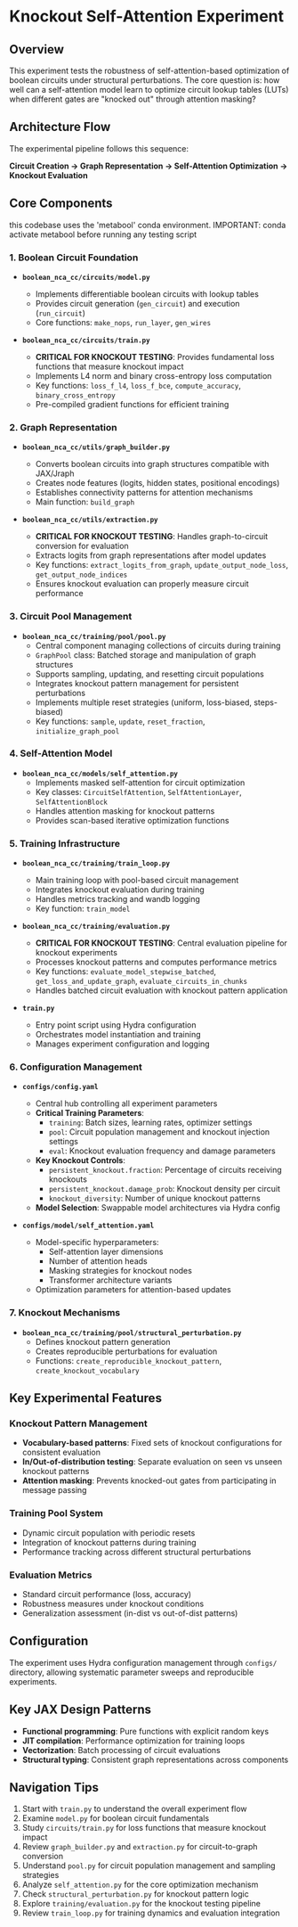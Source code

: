 # Knockout Self-Attention Experiment

## Overview

This experiment tests the robustness of self-attention-based optimization of boolean circuits under structural perturbations. The core question is: how well can a self-attention model learn to optimize circuit lookup tables (LUTs) when different gates are "knocked out" through attention masking?

## Architecture Flow

The experimental pipeline follows this sequence:

**Circuit Creation → Graph Representation → Self-Attention Optimization → Knockout Evaluation**

## Core Components

this codebase uses the 'metabool' conda environment. IMPORTANT: conda activate metabool before running any testing script

### 1. Boolean Circuit Foundation
- **`boolean_nca_cc/circuits/model.py`**
  - Implements differentiable boolean circuits with lookup tables
  - Provides circuit generation (`gen_circuit`) and execution (`run_circuit`)
  - Core functions: `make_nops`, `run_layer`, `gen_wires`

- **`boolean_nca_cc/circuits/train.py`**
  - **CRITICAL FOR KNOCKOUT TESTING**: Provides fundamental loss functions that measure knockout impact
  - Implements L4 norm and binary cross-entropy loss computation
  - Key functions: `loss_f_l4`, `loss_f_bce`, `compute_accuracy`, `binary_cross_entropy`
  - Pre-compiled gradient functions for efficient training

### 2. Graph Representation
- **`boolean_nca_cc/utils/graph_builder.py`**
  - Converts boolean circuits into graph structures compatible with JAX/Jraph
  - Creates node features (logits, hidden states, positional encodings)
  - Establishes connectivity patterns for attention mechanisms
  - Main function: `build_graph`

- **`boolean_nca_cc/utils/extraction.py`**
  - **CRITICAL FOR KNOCKOUT TESTING**: Handles graph-to-circuit conversion for evaluation
  - Extracts logits from graph representations after model updates
  - Key functions: `extract_logits_from_graph`, `update_output_node_loss`, `get_output_node_indices`
  - Ensures knockout evaluation can properly measure circuit performance

### 3. Circuit Pool Management
- **`boolean_nca_cc/training/pool/pool.py`**
  - Central component managing collections of circuits during training
  - `GraphPool` class: Batched storage and manipulation of graph structures
  - Supports sampling, updating, and resetting circuit populations
  - Integrates knockout pattern management for persistent perturbations
  - Implements multiple reset strategies (uniform, loss-biased, steps-biased)
  - Key functions: `sample`, `update`, `reset_fraction`, `initialize_graph_pool`

### 4. Self-Attention Model
- **`boolean_nca_cc/models/self_attention.py`**
  - Implements masked self-attention for circuit optimization
  - Key classes: `CircuitSelfAttention`, `SelfAttentionLayer`, `SelfAttentionBlock`
  - Handles attention masking for knockout patterns
  - Provides scan-based iterative optimization functions

### 5. Training Infrastructure
- **`boolean_nca_cc/training/train_loop.py`**
  - Main training loop with pool-based circuit management
  - Integrates knockout evaluation during training
  - Handles metrics tracking and wandb logging
  - Key function: `train_model`

- **`boolean_nca_cc/training/evaluation.py`**
  - **CRITICAL FOR KNOCKOUT TESTING**: Central evaluation pipeline for knockout experiments
  - Processes knockout patterns and computes performance metrics
  - Key functions: `evaluate_model_stepwise_batched`, `get_loss_and_update_graph`, `evaluate_circuits_in_chunks`
  - Handles batched circuit evaluation with knockout pattern application

- **`train.py`**
  - Entry point script using Hydra configuration
  - Orchestrates model instantiation and training
  - Manages experiment configuration and logging

### 6. Configuration Management
- **`configs/config.yaml`**
  - Central hub controlling all experiment parameters
  - **Critical Training Parameters**:
    - `training`: Batch sizes, learning rates, optimizer settings
    - `pool`: Circuit population management and knockout injection settings
    - `eval`: Knockout evaluation frequency and damage parameters
  - **Key Knockout Controls**:
    - `persistent_knockout.fraction`: Percentage of circuits receiving knockouts
    - `persistent_knockout.damage_prob`: Knockout density per circuit
    - `knockout_diversity`: Number of unique knockout patterns
  - **Model Selection**: Swappable model architectures via Hydra config

- **`configs/model/self_attention.yaml`**
  - Model-specific hyperparameters:
    - Self-attention layer dimensions
    - Number of attention heads
    - Masking strategies for knockout nodes
    - Transformer architecture variants
  - Optimization parameters for attention-based updates

### 7. Knockout Mechanisms
>
- **`boolean_nca_cc/training/pool/structural_perturbation.py`**
  - Defines knockout pattern generation
  - Creates reproducible perturbations for evaluation
  - Functions: `create_reproducible_knockout_pattern`, `create_knockout_vocabulary`

## Key Experimental Features

### Knockout Pattern Management
- **Vocabulary-based patterns**: Fixed sets of knockout configurations for consistent evaluation
- **In/Out-of-distribution testing**: Separate evaluation on seen vs unseen knockout patterns
- **Attention masking**: Prevents knocked-out gates from participating in message passing

### Training Pool System
- Dynamic circuit population with periodic resets
- Integration of knockout patterns during training
- Performance tracking across different structural perturbations

### Evaluation Metrics
- Standard circuit performance (loss, accuracy)
- Robustness measures under knockout conditions
- Generalization assessment (in-dist vs out-of-dist patterns)

## Configuration

The experiment uses Hydra configuration management through `configs/` directory, allowing systematic parameter sweeps and reproducible experiments.

## Key JAX Design Patterns

- **Functional programming**: Pure functions with explicit random keys
- **JIT compilation**: Performance optimization for training loops
- **Vectorization**: Batch processing of circuit evaluations
- **Structural typing**: Consistent graph representations across components

## Navigation Tips

1. Start with `train.py` to understand the overall experiment flow
2. Examine `model.py` for boolean circuit fundamentals
3. Study `circuits/train.py` for loss functions that measure knockout impact
4. Review `graph_builder.py` and `extraction.py` for circuit-to-graph conversion
5. Understand `pool.py` for circuit population management and sampling strategies
6. Analyze `self_attention.py` for the core optimization mechanism
7. Check `structural_perturbation.py` for knockout pattern logic
8. Explore `training/evaluation.py` for the knockout testing pipeline
9. Review `train_loop.py` for training dynamics and evaluation integration
